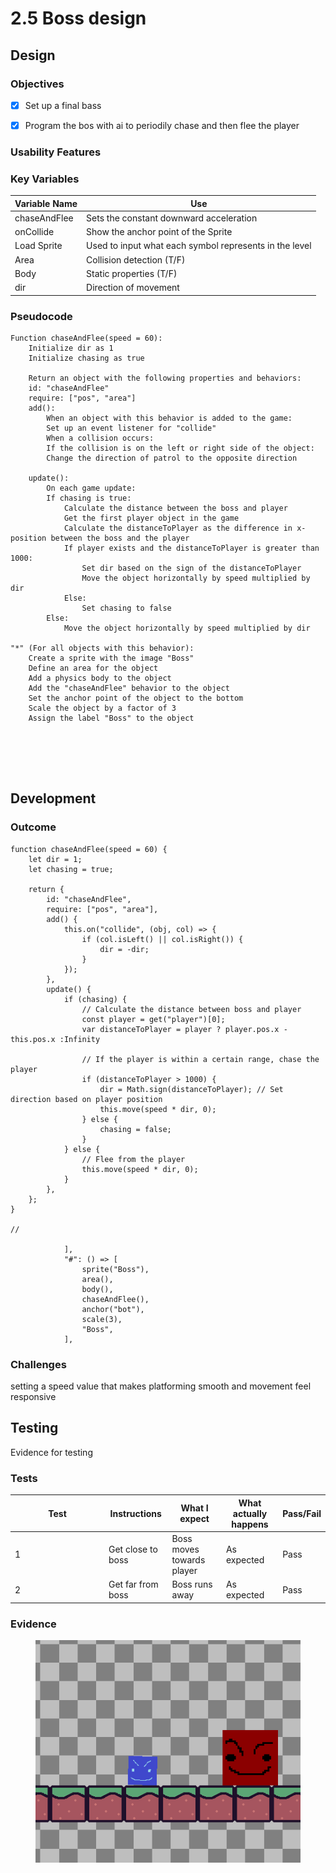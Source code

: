 # 2.5 Boss design

## Design

### Objectives



* [x] Set up a final bass
* [x] Program the bos with ai to periodily chase and then flee the player



### Usability Features

### Key Variables

| Variable Name | Use                                                    |
| ------------- | ------------------------------------------------------ |
| chaseAndFlee  | Sets the constant downward acceleration                |
| onCollide     | Show the anchor point of the Sprite                    |
| Load Sprite   | Used to input what each symbol represents in the level |
| Area          | Collision detection (T/F)                              |
| Body          | Static properties (T/F)                                |
| dir           | Direction of movement                                  |

### Pseudocode

```
Function chaseAndFlee(speed = 60):
    Initialize dir as 1
    Initialize chasing as true
    
    Return an object with the following properties and behaviors:
    id: "chaseAndFlee"
    require: ["pos", "area"]
    add():
        When an object with this behavior is added to the game:
        Set up an event listener for "collide"
        When a collision occurs:
        If the collision is on the left or right side of the object:
        Change the direction of patrol to the opposite direction
    
    update():
        On each game update:
        If chasing is true:
            Calculate the distance between the boss and player
            Get the first player object in the game
            Calculate the distanceToPlayer as the difference in x-position between the boss and the player
            If player exists and the distanceToPlayer is greater than 1000:
                Set dir based on the sign of the distanceToPlayer
                Move the object horizontally by speed multiplied by dir
            Else:
                Set chasing to false
        Else:
            Move the object horizontally by speed multiplied by dir
    
"*" (For all objects with this behavior):
    Create a sprite with the image "Boss"
    Define an area for the object
    Add a physics body to the object
    Add the "chaseAndFlee" behavior to the object
    Set the anchor point of the object to the bottom
    Scale the object by a factor of 3
    Assign the label "Boss" to the object



  
  
```

## Development&#x20;

### Outcome

```
function chaseAndFlee(speed = 60) {
    let dir = 1;
    let chasing = true;

    return {
        id: "chaseAndFlee",
        require: ["pos", "area"],
        add() {
            this.on("collide", (obj, col) => {
                if (col.isLeft() || col.isRight()) {
                    dir = -dir;
                }
            });
        },
        update() {
            if (chasing) {
                // Calculate the distance between boss and player
                const player = get("player")[0];
                var distanceToPlayer = player ? player.pos.x - this.pos.x :Infinity

                // If the player is within a certain range, chase the player
                if (distanceToPlayer > 1000) {
                    dir = Math.sign(distanceToPlayer); // Set direction based on player position
                    this.move(speed * dir, 0);
                } else {
                    chasing = false;
                }
            } else {
                // Flee from the player
                this.move(speed * dir, 0);
            }
        },
    };
}

//

            ],
            "#": () => [
                sprite("Boss"),
                area(),
                body(),
                chaseAndFlee(),
                anchor("bot"),
                scale(3),
                "Boss",
            ],

```

### Challenges

setting a speed value that makes platforming smooth and movement feel responsive

## Testing

Evidence for testing

### Tests

<table data-full-width="true"><thead><tr><th width="136">Test</th><th>Instructions</th><th>What I expect</th><th>What actually happens</th><th>Pass/Fail</th></tr></thead><tbody><tr><td>1</td><td>Get close to boss</td><td>Boss moves towards player</td><td>As expected</td><td>Pass</td></tr><tr><td>2</td><td>Get far from boss</td><td>Boss runs away </td><td>As expected</td><td>Pass</td></tr></tbody></table>

### Evidence

<figure><img src="../.gitbook/assets/image (25).png" alt=""><figcaption></figcaption></figure>

